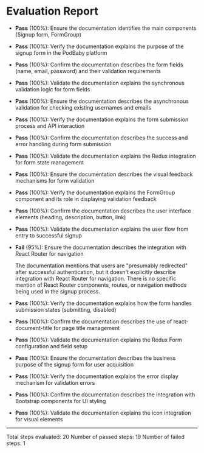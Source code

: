 # Evaluation Report

- **Pass** (100%): Ensure the documentation identifies the main components (Signup form, FormGroup)
- **Pass** (100%): Verify the documentation explains the purpose of the signup form in the PodBaby platform
- **Pass** (100%): Confirm the documentation describes the form fields (name, email, password) and their validation requirements
- **Pass** (100%): Validate the documentation explains the synchronous validation logic for form fields
- **Pass** (100%): Ensure the documentation describes the asynchronous validation for checking existing usernames and emails
- **Pass** (100%): Verify the documentation explains the form submission process and API interaction
- **Pass** (100%): Confirm the documentation describes the success and error handling during form submission
- **Pass** (100%): Validate the documentation explains the Redux integration for form state management
- **Pass** (100%): Ensure the documentation describes the visual feedback mechanisms for form validation
- **Pass** (100%): Verify the documentation explains the FormGroup component and its role in displaying validation feedback
- **Pass** (100%): Confirm the documentation describes the user interface elements (heading, description, button, link)
- **Pass** (100%): Validate the documentation explains the user flow from entry to successful signup
- **Fail** (95%): Ensure the documentation describes the integration with React Router for navigation

    The documentation mentions that users are "presumably redirected" after successful authentication, but it doesn't explicitly describe integration with React Router for navigation. There is no specific mention of React Router components, routes, or navigation methods being used in the signup process.
    
- **Pass** (100%): Verify the documentation explains how the form handles submission states (submitting, disabled)
- **Pass** (100%): Confirm the documentation describes the use of react-document-title for page title management
- **Pass** (100%): Validate the documentation explains the Redux Form configuration and field setup
- **Pass** (100%): Ensure the documentation describes the business purpose of the signup form for user acquisition
- **Pass** (100%): Verify the documentation explains the error display mechanism for validation errors
- **Pass** (100%): Confirm the documentation describes the integration with Bootstrap components for UI styling
- **Pass** (100%): Validate the documentation explains the icon integration for visual elements

---

Total steps evaluated: 20
Number of passed steps: 19
Number of failed steps: 1